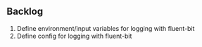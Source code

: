 ## Backlog

1. Define environment/input variables for logging with fluent-bit
1. Define config for logging with fluent-bit
